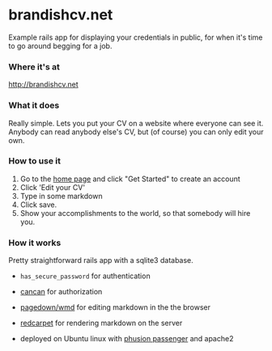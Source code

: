 # brandishcv.net

Example rails app for displaying your credentials in public, for when it's time to go around begging for a job.

### Where it's at
http://brandishcv.net

### What it does

Really simple.  Lets you put your CV on a website where everyone can see it.
Anybody can read anybody else's CV, but (of course) you can only edit your own.

### How to use it

1. Go to the [home page][1] and click "Get Started" to create an account
2. Click 'Edit your CV'
3. Type in some markdown
4. Click save.
5. Show your accomplishments to the world, so that somebody will hire you.

### How it works

Pretty straightforward rails app with a sqlite3 database.

- `has_secure_password` for authentication
- [cancan][2] for authorization
- [pagedown/wmd][3] for editing markdown in the the browser
- [redcarpet][4] for rendering markdown on the server
- deployed on Ubuntu linux with [phusion passenger][5] and apache2


  [1]: http://50.19.119.221/
  [2]: https://github.com/ryanb/cancan
  [3]: http://code.google.com/p/pagedown/
  [4]: https://github.com/vmg/redcarpet
  [5]: https://www.phusionpassenger.com/